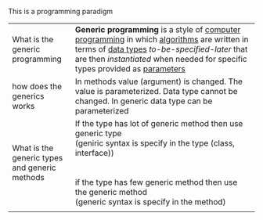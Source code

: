 This is a programming paradigm



|                                                  |                                                                                                                                                                                                                                                                                                                                                                                                                                                                                                                                  |
| ------------------------------------------------ | -------------------------------------------------------------------------------------------------------------------------------------------------------------------------------------------------------------------------------------------------------------------------------------------------------------------------------------------------------------------------------------------------------------------------------------------------------------------------------------------------------------------------------- |
| What is the generic <br>programming              | **Generic programming** is a style of [computer programming](https://en.wikipedia.org/wiki/Computer_programming "Computer programming") in which [algorithms](https://en.wikipedia.org/wiki/Algorithm "Algorithm") are written in terms of [data types](https://en.wikipedia.org/wiki/Data_type "Data type") _to-be-specified-later_ that are then _instantiated_ when needed for specific types provided as [parameters](https://en.wikipedia.org/wiki/Parameter_(computer_programming) "Parameter (computer programming)")<br> |
| how does the <br>generics works                  | In methods value (argument) is changed. The value is parameterized. Data type cannot be changed. In generic data type can be parameterized<br>                                                                                                                                                                                                                                                                                                                                                                                   |
| What is the generic types<br>and generic methods | If the type has lot of generic method then use generic type<br>(geniric syntax is specify in the type (class, interface))<br><br><br>if the type has few generic method then use the generic method<br>(generic syntax is specify in the method)<br>                                                                                                                                                                                                                                                                             |
|                                                  |                                                                                                                                                                                                                                                                                                                                                                                                                                                                                                                                  |
